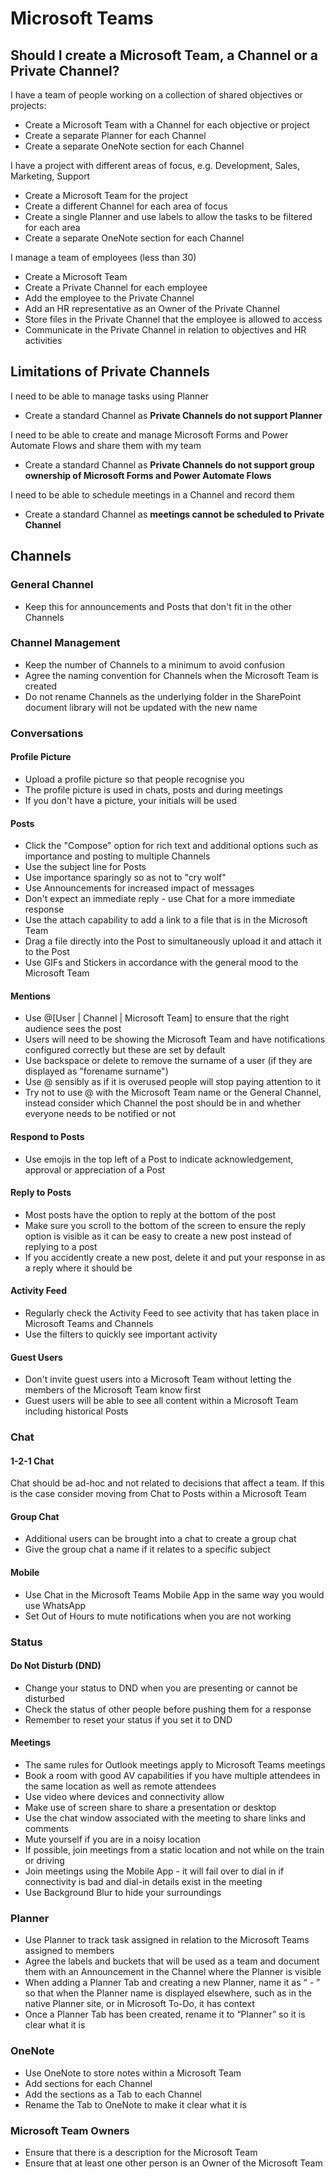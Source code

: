 # Microsoft Teams

## Should I create a Microsoft Team, a Channel or a Private Channel?

I have a team of people working on a collection of shared objectives or projects:
- Create a Microsoft Team with a Channel for each objective or project
- Create a separate Planner for each Channel
- Create a separate OneNote section for each Channel

I have a project with different areas of focus, e.g. Development, Sales, Marketing, Support
- Create a Microsoft Team for the project
- Create a different Channel for each area of focus
- Create a single Planner and use labels to allow the tasks to be filtered for each area
- Create a separate OneNote section for each Channel

I manage a team of employees (less than 30)
- Create a Microsoft Team
- Create a Private Channel for each employee
- Add the employee to the Private Channel
- Add an HR representative as an Owner of the Private Channel
- Store files in the Private Channel that the employee is allowed to access
- Communicate in the Private Channel in relation to objectives and HR activities

## Limitations of Private Channels

I need to be able to manage tasks using Planner
- Create a standard Channel as **Private Channels do not support Planner**

I need to be able to create and manage Microsoft Forms and Power Automate Flows and share them with my team
- Create a standard Channel as **Private Channels do not support group ownership of Microsoft Forms and Power Automate Flows**

I need to be able to schedule meetings in a Channel and record them
- Create a standard Channel as **meetings cannot be scheduled to Private Channel**


## Channels

###	General Channel

- Keep this for announcements and Posts that don't fit in the other Channels

### Channel Management

- Keep the number of Channels to a minimum to avoid confusion
- Agree the naming convention for Channels when the Microsoft Team is created
- Do not rename Channels as the underlying folder in the SharePoint document library will not be updated with the new name

### Conversations

#### Profile Picture

- Upload a profile picture so that people recognise you
- The profile picture is used in chats, posts and during meetings
- If you don't have a picture, your initials will be used

#### Posts

- Click the "Compose" option for rich text and additional options such as importance and posting to multiple Channels
- Use the subject line for Posts
- Use importance sparingly so as not to "cry wolf"
- Use Announcements for increased impact of messages
- Don't expect an immediate reply - use Chat for a more immediate response
- Use the attach capability to add a link to a file that is in the Microsoft Team
- Drag a file directly into the Post to simultaneously upload it and attach it to the Post
- Use GIFs and Stickers in accordance with the general mood to the Microsoft Team

#### Mentions

- Use @[User | Channel | Microsoft Team] to ensure that the right audience sees the post
- Users will need to be showing the Microsoft Team and have notifications configured correctly but these are set by default
- Use backspace or delete to remove the surname of a user (if they are displayed as "forename surname")
- Use @ sensibly as if it is overused people will stop paying attention to it
- Try not to use @ with the Microsoft Team name or the General Channel, instead consider which Channel the post should be in and whether everyone needs to be notified or not

#### Respond to Posts

- Use emojis in the top left of a Post to indicate acknowledgement, approval or appreciation of a Post

#### Reply to Posts

- Most posts have the option to reply at the bottom of the post
- Make sure you scroll to the bottom of the screen to ensure the reply option is visible as it can be easy to create a new post instead of replying to a post
- If you accidently create a new post, delete it and put your response in as a reply where it should be

#### Activity Feed

- Regularly check the Activity Feed to see activity that has taken place in Microsoft Teams and Channels 
- Use the filters to quickly see important activity

#### Guest Users

- Don't invite guest users into a Microsoft Team without letting the members of the Microsoft Team know first
- Guest users will be able to see all content within a Microsoft Team including historical Posts

### Chat

#### 1-2-1 Chat

Chat should be ad-hoc and not related to decisions that affect a team.  If this is the case consider moving from Chat to Posts within a Microsoft Team

#### Group Chat

- Additional users can be brought into a chat to create a group chat
- Give the group chat a name if it relates to a specific subject

#### Mobile

- Use Chat in the Microsoft Teams Mobile App in the same way you would use WhatsApp
- Set Out of Hours to mute notifications when you are not working

###	Status

#### Do Not Disturb (DND)

- Change your status to DND when you are presenting or cannot be disturbed
- Check the status of other people before pushing them for a response
- Remember to reset your status if you set it to DND

#### Meetings

- The same rules for Outlook meetings apply to Microsoft Teams meetings
- Book a room with good AV capabilities if you have multiple attendees in the same location as well as remote attendees
- Use video where devices and connectivity allow
- Make use of screen share to share a presentation or desktop
- Use the chat window associated with the meeting to share links and comments
- Mute yourself if you are in a noisy location
- If possible, join meetings from a static location and not while on the train or driving
- Join meetings using the Mobile App - it will fail over to dial in if connectivity is bad and dial-in details exist in the meeting
- Use Background Blur to hide your surroundings

### Planner

- Use Planner to track task assigned in relation to the Microsoft Teams assigned to members 
- Agree the labels and buckets that will be used as a team and document them with an Announcement in the Channel where the Planner is visible
- When adding a Planner Tab and creating a new Planner, name it as “<Microsoft Team Name> - <Channel Name>” so that when the Planner name is displayed elsewhere, such as in the native Planner site, or in Microsoft To-Do, it has context
- Once a Planner Tab has been created, rename it to “Planner” so it is clear what it is

### OneNote

- Use OneNote to store notes within a Microsoft Team
- Add sections for each Channel
- Add the sections as a Tab to each Channel
- Rename the Tab to OneNote to make it clear what it is

### Microsoft Team Owners

- Ensure that there is a description for the Microsoft Team
- Ensure that at least one other person is an Owner of the Microsoft Team
